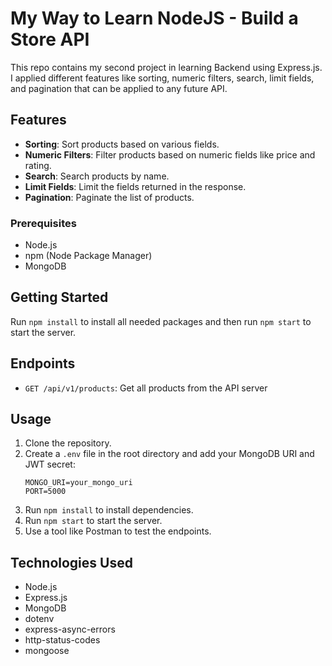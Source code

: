 # My Way to Learn NodeJS - Build a Store API

This repo contains my second project in learning Backend using Express.js. I applied different features like sorting, numeric filters, search, limit fields, and pagination that can be applied to any future API.

## Features

- **Sorting**: Sort products based on various fields.
- **Numeric Filters**: Filter products based on numeric fields like price and rating.
- **Search**: Search products by name.
- **Limit Fields**: Limit the fields returned in the response.
- **Pagination**: Paginate the list of products.

### Prerequisites

- Node.js
- npm (Node Package Manager)
- MongoDB

## Getting Started

Run `npm install` to install all needed packages and then run `npm start` to start the server.

## Endpoints

- `GET /api/v1/products`: Get all products from the API server

## Usage

1. Clone the repository.
2. Create a `.env` file in the root directory and add your MongoDB URI and JWT secret:
    ```
    MONGO_URI=your_mongo_uri
    PORT=5000
    ```
3. Run `npm install` to install dependencies.
4. Run `npm start` to start the server.
5. Use a tool like Postman to test the endpoints.

## Technologies Used

- Node.js
- Express.js
- MongoDB
- dotenv
- express-async-errors
- http-status-codes
- mongoose
